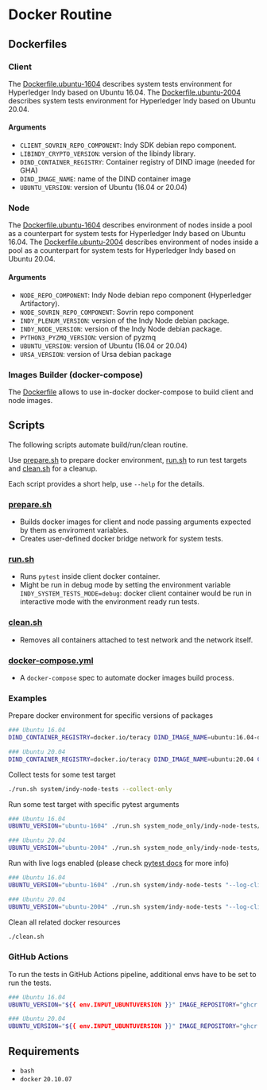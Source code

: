 # Docker Routine

## Dockerfiles

### Client

The [Dockerfile.ubuntu-1604](client/Dockerfile.ubuntu-1604) describes system tests environment for Hyperledger Indy based on Ubuntu 16.04.
The [Dockerfile.ubuntu-2004](client/Dockerfile.ubuntu-2004) describes system tests environment for Hyperledger Indy based on Ubuntu 20.04.

#### Arguments

- `CLIENT_SOVRIN_REPO_COMPONENT`: Indy SDK debian repo component.
- `LIBINDY_CRYPTO_VERSION`: version of the libindy library.
- `DIND_CONTAINER_REGISTRY`: Container registry of DIND image (needed for GHA)
- `DIND_IMAGE_NAME`: name of the DIND container image
- `UBUNTU_VERSION`: version of Ubuntu (16.04 or 20.04)


### Node

The [Dockerfile.ubuntu-1604](node/Dockerfile.ubuntu-1604) describes environment of nodes inside a pool as a counterpart for system tests for Hyperledger Indy based on Ubuntu 16.04.
The [Dockerfile.ubuntu-2004](node/Dockerfile.ubuntu-2004) describes environment of nodes inside a pool as a counterpart for system tests for Hyperledger Indy based on Ubuntu 20.04.

#### Arguments

- `NODE_REPO_COMPONENT`: Indy Node debian repo component (Hyperledger Artifactory).
- `NODE_SOVRIN_REPO_COMPONENT`: Sovrin repo component
- `INDY_PLENUM_VERSION`: version of the Indy Node debian package.
- `INDY_NODE_VERSION`: version of the Indy Node debian package.
- `PYTHON3_PYZMQ_VERSION`: version of pyzmq
- `UBUNTU_VERSION`: version of Ubuntu (16.04 or 20.04)
- `URSA_VERSION`: version of Ursa debian package


### Images Builder (docker-compose)

The [Dockerfile](docker-compose/Dockerfile) allows to use in-docker docker-compose to build client and node images.

## Scripts

The following scripts automate build/run/clean routine.

Use [prepare.sh](prepare.sh) to prepare docker environment, [run.sh](run.sh) to run test targets and [clean.sh](clean.sh) for a cleanup.

Each script provides a short help, use `--help` for the details.

### [prepare.sh](prepare.sh)

- Builds docker images for client and node passing arguments expected by them as enviroment variables.
- Creates user-defined docker bridge network for system tests.

### [run.sh](run.sh)

- Runs `pytest` inside client docker container.
- Might be run in debug mode by setting the environment variable `INDY_SYSTEM_TESTS_MODE=debug`: docker client container would be run in interactive mode with the environment ready run tests.

### [clean.sh](clean.sh)

- Removes all containers attached to test network and the network itself.

### [docker-compose.yml](docker-compose.yml)

- A `docker-compose` spec to automate docker images build process.

### Examples

Prepare docker environment for specific versions of packages

```bash
### Ubuntu 16.04
DIND_CONTAINER_REGISTRY=docker.io/teracy DIND_IMAGE_NAME=ubuntu:16.04-dind-latest CLIENT_SOVRIN_REPO_COMPONENT=master NODE_REPO_COMPONENT=main NODE_SOVRIN_REPO_COMPONENT=master INDY_NODE_VERSION="1.13.0~dev197" INDY_PLENUM_VERSION="1.13.0~dev169" URSA_VERSION="0.3.2-2" PYTHON3_PYZMQ_VERSION="18.1.0" LIBINDY_VERSION="1.15.0~1625-xenial" UBUNTU_VERSION="ubuntu-1604" ./prepare.sh

### Ubuntu 20.04
DIND_CONTAINER_REGISTRY=docker.io/teracy DIND_IMAGE_NAME=ubuntu:20.04 CLIENT_SOVRIN_REPO_COMPONENT=master NODE_REPO_COMPONENT=dev NODE_SOVRIN_REPO_COMPONENT=master INDY_NODE_VERSION="1.13.0~dev206" INDY_PLENUM_VERSION="1.13.0~dev175" LIBINDY_VERSION="1.15.0~1625-bionic" URSA_VERSION="0.3.2-1" PYTHON3_PYZMQ_VERSION="18.1.0" UBUNTU_VERSION="ubuntu-2004" ./prepare.sh
```

Collect tests for some test target

```bash
./run.sh system/indy-node-tests --collect-only
```

Run some test target with specific pytest arguments

```bash
### Ubuntu 16.04
UBUNTU_VERSION="ubuntu-1604" ./run.sh system_node_only/indy-node-tests/test_ledger.py "-l -v --junit-xml=test_ledger-report.xml -k test_send_and_get_nym_positive"

### Ubuntu 20.04
UBUNTU_VERSION="ubuntu-2004" ./run.sh system_node_only/indy-node-tests/test_ledger.py "-l -v --junit-xml=test_ledger-report.xml -k test_send_and_get_nym_positive"
```

Run with live logs enabled (please check [pytest docs](https://docs.pytest.org/en/3.6.4/logging.html) for more info)

```bash
### Ubuntu 16.04
UBUNTU_VERSION="ubuntu-1604" ./run.sh system/indy-node-tests "--log-cli-level 0"

### Ubuntu 20.04
UBUNTU_VERSION="ubuntu-2004" ./run.sh system/indy-node-tests "--log-cli-level 0"
```

Clean all related docker resources

```bash
./clean.sh
```
### GitHub Actions
To run the tests in GitHub Actions pipeline, additional envs have to be set to run the tests.
```bash
### Ubuntu 16.04
UBUNTU_VERSION="${{ env.INPUT_UBUNTUVERSION }}" IMAGE_REPOSITORY="ghcr.io/${{ env.GITHUB_REPOSITORY_NAME }}/" CLIENT_IMAGE="client:${{ env.INPUT_UBUNTUVERSION }}" NODE_IMAGE="node-${{ env.INPUT_UBUNTUVERSION }}" ./run.sh system_node_only/indy-node-tests/test_ledger.py "-l -v --junit-xml=test_ledger-report.xml -k test_send_and_get_nym_positive"

### Ubuntu 20.04
UBUNTU_VERSION="${{ env.INPUT_UBUNTUVERSION }}" IMAGE_REPOSITORY="ghcr.io/${{ env.GITHUB_REPOSITORY_NAME }}/" CLIENT_IMAGE="client:${{ env.INPUT_UBUNTUVERSION }}" NODE_IMAGE="node-${{ env.INPUT_UBUNTUVERSION }}" ./run.sh system_node_only/indy-node-tests/test_ledger.py "-l -v --junit-xml=test_ledger-report.xml -k test_send_and_get_nym_positive"
```

## Requirements

- `bash`
- `docker` `20.10.07`

